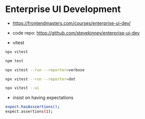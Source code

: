 # Enterprise UI Development

* <https://frontendmasters.com/courses/enterprise-ui-dev/>
* code repo: <https://github.com/stevekinney/enterprise-ui-dev>

* vitest

```bash
npx vitest

npm test

npx vitest --run --reporter=verbose

npx vitest --run --reporter=dot

npx vitest --ui
```

* insist on having expectations

```bash
expect.hasAsssertions();
expect.assertions(1);
```